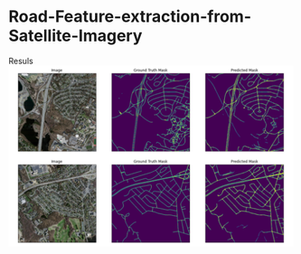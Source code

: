 # Road-Feature-extraction-from-Satellite-Imagery


Resuls
![Alt text](output.png?raw=true "Inference")

